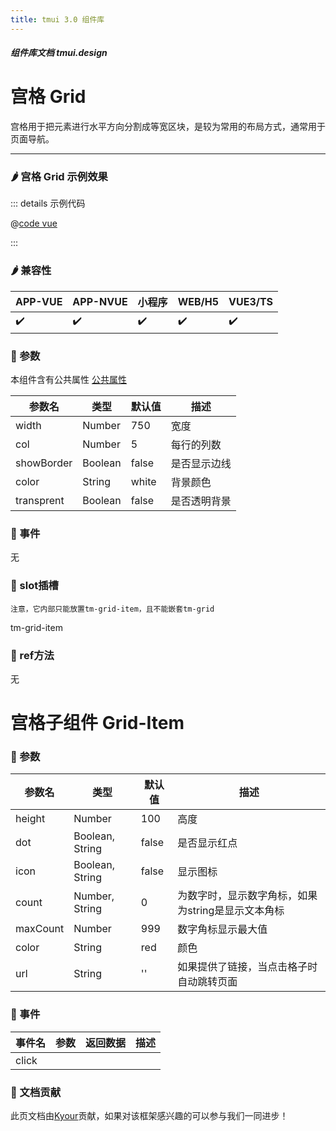 ```yaml
---
title: tmui 3.0 组件库
---
```


<dirtoc></dirtoc>

##### 组件库文档 tmui.design

# 宫格 Grid
宫格用于把元素进行水平方向分割成等宽区块，是较为常用的布局方式，通常用于页面导航。

---

### :hot_pepper: 宫格 Grid 示例效果

<webview url="https://tmui.design/h5/#/pages/layout/grid"></webview>

::: details 示例代码

@[code vue](pages/layout/grid.nvue)

:::

### :hot_pepper: 兼容性

| APP-VUE            | APP-NVUE           | 小程序                | WEB/H5             | VUE3/TS            |
|--------------------|--------------------|--------------------|--------------------|--------------------|
| :heavy_check_mark: | :heavy_check_mark: | :heavy_check_mark: | :heavy_check_mark: | :heavy_check_mark: |

### :seedling: 参数
本组件含有公共属性 [公共属性](/doc/spec/组件公共样式.md)

| 参数名        | 类型      | 默认值   | 描述     |
|------------|---------|-------|--------|
| width      | Number  | 750   | 宽度     |
| col        | Number  | 5     | 每行的列数  |
| showBorder | Boolean | false | 是否显示边线 |
| color      | String  | white | 背景颜色   |
| transprent | Boolean | false | 是否透明背景 |

### :rose: 事件
无

### :corn: slot插槽
`注意，它内部只能放置tm-grid-item，且不能嵌套tm-grid`

tm-grid-item

### :green_salad: ref方法
无

# 宫格子组件 Grid-Item
### :seedling: 参数

| 参数名      | 类型              | 默认值   | 描述                           |
|----------|-----------------|-------|------------------------------|
| height   | Number          | 100   | 高度                           |
| dot      | Boolean, String | false | 是否显示红点                       |
| icon     | Boolean, String | false | 显示图标                         |
| count    | Number, String  | 0     | 为数字时，显示数字角标，如果为string是显示文本角标 |
| maxCount | Number          | 999   | 数字角标显示最大值                    |
| color    | String          | red   | 颜色                           |
| url      | String          | ''    | 如果提供了链接，当点击格子时自动跳转页面         |

### :rose: 事件
| 事件名   | 参数  | 返回数据 | 描述  |
|-------|-----|------|-----|
| click |     |      |     |

### :couplekiss: 文档贡献
此页文档由[Kyour](https://github.com/kyour-cn)贡献，如果对该框架感兴趣的可以参与我们一同进步！
